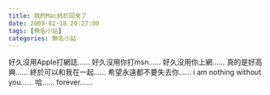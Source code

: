 ```yaml
---
title: 我的Mac終於回來了
date: 2009-02-18 20:27:00
tags: [無名小站]
categories: 無名小站
---
```


好久沒用Apple打網誌......
好久沒用你打msn......
好久沒用你上網......
真的是好高興......
終於可以和我在一起......
希望永遠都不要失去你......
i am nothing without you......
哈......
forever......